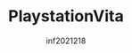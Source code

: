 ---
author: inf2021218
image_url: /images/psvita.jpg
title: PlaystationVita 
year: 2012
caption: "Το PlayStation Vita (συντομογραφία: PS Vita) είναι φορητή κονσόλα βιντεοπαιχνιδιών της Sony Computer Entertainment. Είναι ο διάδοχος του PlayStation Portable (PSP) και κυκλοφόρησε στην Ιαπωνία στις 17 Δεκεμβρίου του 2011. Κυκλοφόρησε στην Ευρώπη και τη Βόρεια Αμερική στις 22 Φεβρουαρίου 2012 και στην Αυστραλία στις 23 Φεβρουαρίου του 2012. Η slim έκδοση του ανακοινώθηκε στις 9 Σεπτεμβρίου και θα κυκλοφορούσε αρχικά στην Ιαπωνία. Τελικά το PSvita απέτυχε διότι η Sony αποφάσισε να επικεντρωθεί στην κυκλοφορία του PS4 αφήνοντας στο έλεος της αυτήν την next-gen κονσόλα."
license_url: "https://www.giantbomb.com/playstation-vita/3045-129/" 
license_text: Wikipedia
categories:
  - Κονσόλες
tags: 
  - psvita
---